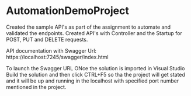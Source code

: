 # AutomationDemoProject

Created the sample API's as part of the assignment to automate and validated the endpoints.
Created API's with Controller and the Startup for POST, PUT and DELETE requests.

API documentation with Swagger Url: https://localhost:7245/swagger/index.html

To launch the Swagger URL ONce the solution is imported in Visual Studio Build the solution and then click CTRL+F5 so tha the project will get stated and it will be up and running in the localhost with specified port number mentioned in the project.
